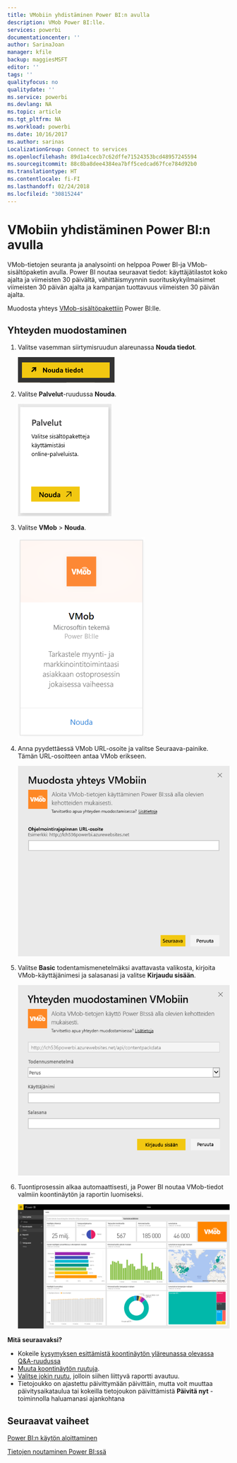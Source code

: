 ```yaml
---
title: VMobiin yhdistäminen Power BI:n avulla
description: VMob Power BI:lle.
services: powerbi
documentationcenter: ''
author: SarinaJoan
manager: kfile
backup: maggiesMSFT
editor: ''
tags: ''
qualityfocus: no
qualitydate: ''
ms.service: powerbi
ms.devlang: NA
ms.topic: article
ms.tgt_pltfrm: NA
ms.workload: powerbi
ms.date: 10/16/2017
ms.author: sarinas
LocalizationGroup: Connect to services
ms.openlocfilehash: 89d1a4cecb7c62dffe71524353bcd48957245594
ms.sourcegitcommit: 88c8ba8dee4384ea7bff5cedcad67fce784d92b0
ms.translationtype: HT
ms.contentlocale: fi-FI
ms.lasthandoff: 02/24/2018
ms.locfileid: "30815244"
---
```

# <a name="connect-to-vmob-with-power-bi"></a>VMobiin yhdistäminen Power BI:n avulla
VMob-tietojen seuranta ja analysointi on helppoa Power BI-ja VMob-sisältöpaketin avulla. Power BI noutaa seuraavat tiedot: käyttäjätilastot koko ajalta ja viimeisten 30 päivältä, vähittäismyynnin suorituskykyilmaisimet viimeisten 30 päivän ajalta ja kampanjan tuottavuus viimeisten 30 päivän ajalta.

Muodosta yhteys [VMob-sisältöpakettiin](https://app.powerbi.com/getdata/services/vmob) Power BI:lle.

## <a name="how-to-connect"></a>Yhteyden muodostaminen
1. Valitse vasemman siirtymisruudun alareunassa **Nouda tiedot**.
   
    ![](media/service-connect-to-vmob/getdata.png)
2. Valitse **Palvelut**-ruudussa **Nouda**.
   
   ![](media/service-connect-to-vmob/services.png)
3. Valitse **VMob** \> **Nouda**.
   
   ![](media/service-connect-to-vmob/vmob.png)
4. Anna pyydettäessä VMob URL-osoite ja valitse Seuraava-painike. Tämän URL-osoitteen antaa VMob erikseen.
   
    ![](media/service-connect-to-vmob/params.png)
5. Valitse **Basic** todentamismenetelmäksi avattavasta valikosta, kirjoita VMob-käyttäjänimesi ja salasanasi ja valitse **Kirjaudu sisään**.
   
    ![](media/service-connect-to-vmob/creds.png)
6. Tuontiprosessin alkaa automaattisesti, ja Power BI noutaa VMob-tiedot valmiin koontinäytön ja raportin luomiseksi.
   
   ![](media/service-connect-to-vmob/dashboard2.png)

**Mitä seuraavaksi?**

* Kokeile [kysymyksen esittämistä koontinäytön yläreunassa olevassa Q&A-ruudussa](power-bi-q-and-a.md)
* [Muuta koontinäytön ruutuja](service-dashboard-edit-tile.md).
* [Valitse jokin ruutu](service-dashboard-tiles.md), jolloin siihen liittyvä raportti avautuu.
* Tietojoukko on ajastettu päivittymään päivittäin, mutta voit muuttaa päivitysaikataulua tai kokeilla tietojoukon päivittämistä **Päivitä nyt** -toiminnolla haluamanasi ajankohtana

## <a name="next-steps"></a>Seuraavat vaiheet
[Power BI:n käytön aloittaminen](service-get-started.md)

[Tietojen noutaminen Power BI:ssä](service-get-data.md)


